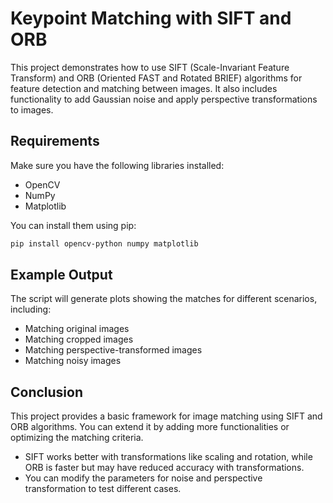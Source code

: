 # Keypoint Matching with SIFT and ORB

This project demonstrates how to use SIFT (Scale-Invariant Feature Transform) and ORB (Oriented FAST and Rotated BRIEF) algorithms for feature detection and matching between images. It also includes functionality to add Gaussian noise and apply perspective transformations to images.

## Requirements

Make sure you have the following libraries installed:

- OpenCV
- NumPy
- Matplotlib

You can install them using pip:

```bash
pip install opencv-python numpy matplotlib
```

## Example Output
The script will generate plots showing the matches for different scenarios, including:
- Matching original images
- Matching cropped images
- Matching perspective-transformed images
- Matching noisy images

## Conclusion
This project provides a basic framework for image matching using SIFT and ORB algorithms. You can extend it by adding more functionalities or optimizing the matching criteria.
- SIFT works better with transformations like scaling and rotation, while ORB is faster but may have reduced accuracy with transformations.
- You can modify the parameters for noise and perspective transformation to test different cases.
